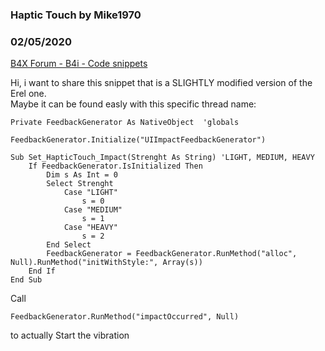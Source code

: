 ### Haptic Touch by Mike1970
### 02/05/2020
[B4X Forum - B4i - Code snippets](https://www.b4x.com/android/forum/threads/113675/)

Hi, i want to share this snippet that is a SLIGHTLY modified version of the Erel one.  
Maybe it can be found easly with this specific thread name:  
  
  

```B4X
Private FeedbackGenerator As NativeObject  'globals  
  
FeedbackGenerator.Initialize("UIImpactFeedbackGenerator")  
  
Sub Set_HapticTouch_Impact(Strenght As String) 'LIGHT, MEDIUM, HEAVY  
    If FeedbackGenerator.IsInitialized Then  
        Dim s As Int = 0  
        Select Strenght  
            Case "LIGHT"  
                s = 0  
            Case "MEDIUM"  
                s = 1  
            Case "HEAVY"  
                s = 2  
        End Select  
        FeedbackGenerator = FeedbackGenerator.RunMethod("alloc", Null).RunMethod("initWithStyle:", Array(s))  
    End If  
End Sub
```

  
  
Call  

```B4X
FeedbackGenerator.RunMethod("impactOccurred", Null)
```

  
to actually Start the vibration